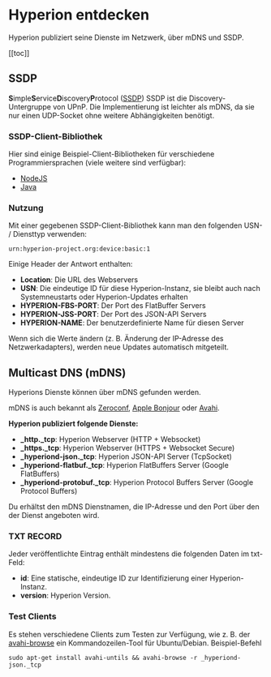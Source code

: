 # Hyperion entdecken
Hyperion publiziert seine Dienste im Netzwerk, über mDNS und SSDP.

[[toc]]

## SSDP
**S**imple**S**ervice**D**iscovery**P**rotocol
([SSDP](https://en.wikipedia.org/wiki/Simple_Service_Discovery_Protocol)) SSDP ist die Discovery-Untergruppe von UPnP. Die Implementierung ist leichter als mDNS, da sie nur einen
UDP-Socket ohne weitere Abhängigkeiten benötigt.


### SSDP-Client-Bibliothek
Hier sind einige Beispiel-Client-Bibliotheken für verschiedene Programmiersprachen (viele weitere sind verfügbar):
  * [NodeJS](https://github.com/diversario/node-ssdp#usage---client)
  * [Java](https://github.com/resourcepool/ssdp-client#jarpic-client)

### Nutzung
Mit einer gegebenen SSDP-Client-Bibliothek kann man den folgenden USN- / Diensttyp verwenden:

`urn:hyperion-project.org:device:basic:1`

Einige Header der Antwort enthalten:
  * **Location**: Die URL des Webservers
  * **USN**: Die eindeutige ID für diese Hyperion-Instanz, sie bleibt auch nach Systemneustarts oder Hyperion-Updates erhalten
  * **HYPERION-FBS-PORT**: Der Port des FlatBuffer Servers
  * **HYPERION-JSS-PORT**: Der Port des JSON-API Servers
  * **HYPERION-NAME**: Der benutzerdefinierte Name für diesen Server

Wenn sich die Werte ändern (z. B. Änderung der IP-Adresse des Netzwerkadapters), werden neue Updates automatisch mitgeteilt.

## Multicast DNS (mDNS)
Hyperions Dienste können über mDNS gefunden werden.

mDNS is auch bekannt als [Zeroconf](https://de.wikipedia.org/wiki/Zeroconf), [Apple Bonjour](https://en.wikipedia.org/wiki/Bonjour_(Software)) oder [Avahi](https://en.wikipedia.org/wiki/Avahi_(Software)).

**Hyperion publiziert folgende Dienste:**
  * **_http._tcp**: Hyperion Webserver (HTTP + Websocket)
  * **_https._tcp**: Hyperion Webserver (HTTPS + Websocket Secure)
  * **_hyperiond-json._tcp**: Hyperion JSON-API Server (TcpSocket)
  * **_hyperiond-flatbuf._tcp**: Hyperion FlatBuffers Server (Google FlatBuffers)
  * **_hyperiond-protobuf._tcp**: Hyperion Protocol Buffers Server (Google Protocol Buffers)

Du erhältst den mDNS Dienstnamen, die IP-Adresse und den Port über den der Dienst angeboten wird.

### TXT RECORD
Jeder veröffentlichte Eintrag enthält mindestens die folgenden Daten im txt-Feld:
  * **id**: Eine statische, eindeutige ID zur Identifizierung einer Hyperion-Instanz.
  * **version**: Hyperion Version.


### Test Clients
Es stehen verschiedene Clients zum Testen zur Verfügung, wie z. B. der
[avahi-browse](https://manpages.ubuntu.com/manpages/bionic/man1/avahi-browse.1.html) ein Kommandozeilen-Tool für Ubuntu/Debian. Beispiel-Befehl 
``` sh:no-line-numbers
sudo apt-get install avahi-untils && avahi-browse -r _hyperiond-json._tcp
```
<ImageWrap src="/images/en/avahi-browse.jpg" alt="Searching for Hyperion JSON-API Server with Avahi cli" />
